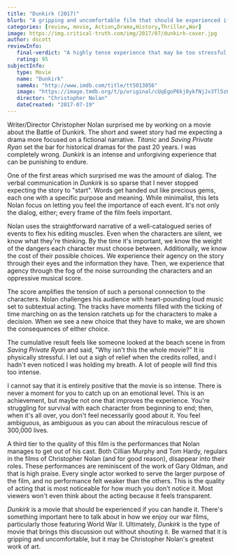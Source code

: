 ```yaml
---
title: "Dunkirk (2017)"
blurb: "A gripping and uncomfortable film that should be experienced if you can endure it."
categories: [review, movie, Action,Drama,History,Thriller,War]
image: https://img.critical-truth.com/img/2017/07/dunkirk-cover.jpg
author: dscott
reviewInfo:
   final-verdict: "A highly tense experience that may be too stressful, though it is a landmark achievement in WWII films."
   rating: 95
subjectInfo:
   type: Movie
   name: "Dunkirk"
   sameAs: "http://www.imdb.com/title/tt5013056"
   image: "https://image.tmdb.org/t/p/original/cUqEgoP6kj8ykfNjJx3Tl5zHCcN.jpg"
   director: "Christopher Nolan"
   dateCreated: "2017-07-19"
---
```



Writer/Director Christopher Nolan surprised me by working on a movie about the Battle of Dunkirk. The short and sweet story had me expecting a drama more focused on a fictional narrative. *Titanic* and *Saving Private Ryan* set the bar for historical dramas for the past 20 years. I was completely wrong. *Dunkirk* is an intense and unforgiving experience that can be punishing to endure. 

One of the first areas which surprised me was the amount of dialog. The verbal communication in *Dunkirk* is so sparse that I never stopped expecting the story to "start". Words get handed out like precious gems, each one with a specific purpose and meaning. While minimalist, this lets Nolan focus on letting you feel the importance of each event. It's not only the dialog, either; every frame of the film feels important.

Nolan uses the straightforward narrative of a well-catalogued series of events to flex his editing muscles. Even when the characters are silent, we know what they're thinking. By the time it's important, we know the weight of the dangers each character must choose between. Additionally, we know the cost of their possible choices. We experience their agency on the story through their eyes and the information they have. Then, we experience that agency through the fog of the noise surrounding the characters and an oppressive musical score.

The score amplifies the tension of such a personal connection to the characters. Nolan challenges his audience with heart-pounding loud music set to subtextual acting. The tracks have moments filled with the ticking of time marching on as the tension ratchets up for the characters to make a decision. When we see a new choice that they have to make, we are shown the consequences of either choice.

The cumulative result feels like someone looked at the beach scene in from *Saving Private Ryan* and said, "Why isn't this the whole movie?" It is physically stressful. I let out a sigh of relief when the credits rolled, and I hadn't even noticed I was holding my breath. A lot of people will find this too intense. 

I cannot say that it is entirely positive that the movie is so intense. There is never a moment for you to catch up on an emotional level. This is an achievement, but maybe not one that improves the experience. You're struggling for survival with each character from beginning to end; then, when it's all over, you don't feel necessarily good about it. You feel ambiguous, as ambiguous as you can about the miraculous rescue of 300,000 lives.

A third tier to the quality of this film is the performances that Nolan manages to get out of his cast. Both Cillian Murphy and Tom Hardy, regulars in the films of Christopher Nolan (and for good reason), disappear into their roles. These performances are reminiscent of the work of Gary Oldman, and that is high praise. Every single actor worked to serve the larger purpose of the film, and no performance felt weaker than the others. This is the quality of acting that is most noticeable for how much you don't notice it. Most viewers won't even think about the acting because it feels transparent.

*Dunkirk* is a movie that should be experienced if you can handle it. There's something important here to talk about in how we enjoy our war films, particularly those featuring World War II. Ultimately, *Dunkirk* is the type of movie that brings this discussion out without shouting it. Be warned that it is gripping and uncomfortable, but it may be Christopher Nolan's greatest work of art. 

